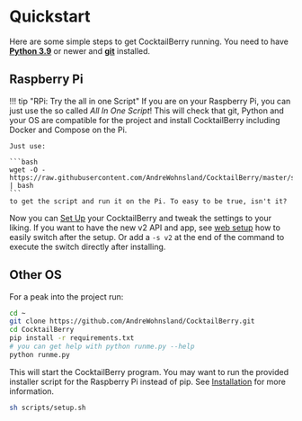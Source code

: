 # Quickstart

Here are some simple steps to get CocktailBerry running.
You need to have [**Python 3.9**](https://www.python.org/downloads/) or newer and [**git**](https://git-scm.com/downloads) installed.

## Raspberry Pi

!!! tip "RPi: Try the all in one Script"
    If you are on your Raspberry Pi, you can just use the so called *All In One Script*!
    This will check that git, Python and your OS are compatible for the project and install CocktailBerry including Docker and Compose on the Pi.
    
    Just use:

    ```bash
    wget -O - https://raw.githubusercontent.com/AndreWohnsland/CocktailBerry/master/scripts/all_in_one.sh | bash
    ```
    to get the script and run it on the Pi. To easy to be true, isn't it?

Now you can [Set Up](setup.md#setting-up-the-machine-modifying-other-values) your CocktailBerry and tweak the settings to your liking.
If you want to have the new v2 API and app, see [web setup](web.md) how to easily switch after the setup.
Or add a `-s v2` at the end of the command to execute the switch directly after installing.

## Other OS

For a peak into the project run:

```bash
cd ~
git clone https://github.com/AndreWohnsland/CocktailBerry.git
cd CocktailBerry
pip install -r requirements.txt
# you can get help with python runme.py --help
python runme.py
```

This will start the CocktailBerry program.
You may want to run the provided installer script for the Raspberry Pi instead of pip.
See [Installation](installation.md) for more information.

```bash
sh scripts/setup.sh
```
